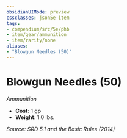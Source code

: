 ```yaml
---
obsidianUIMode: preview
cssclasses: json5e-item
tags:
- compendium/src/5e/phb
- item/gear/ammunition
- item/rarity/none
aliases: 
- "Blowgun Needles (50)"
---
```

# Blowgun Needles (50)
*Ammunition*  

- **Cost**: 1 gp
- **Weight**: 1.0 lbs.

*Source: SRD 5.1 and the Basic Rules (2014)*
